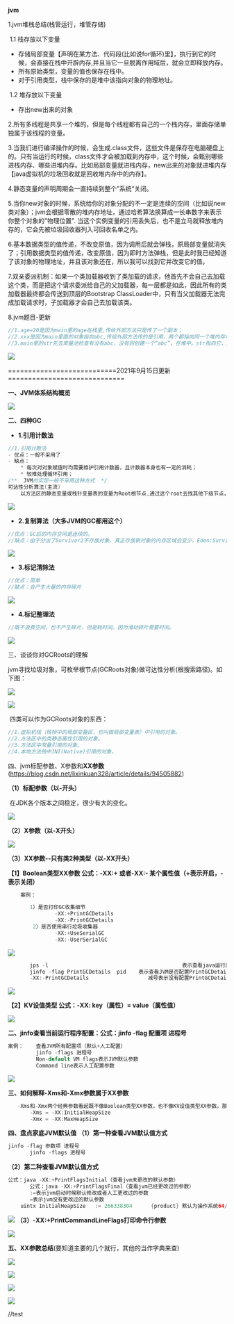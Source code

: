 **jvm**

1.jvm堆栈总结(栈管运行，堆管存储)

​	1.1 栈存放以下变量

- 存储局部变量【声明在某方法、代码段(比如说for循环)里】，执行到它的时候，会直接在栈中开辟内存,并且当它一旦脱离作用域后，就会立即释放内存。
- 所有原始类型，变量的值也保存在栈中。
- 对于引用类型，栈中保存的是堆中该指向对象的物理地址。



​	1.2 堆存放以下变量

- 存出new出来的对象



2.所有多线程是共享一个堆的，但是每个线程都有自己的一个栈内存，里面存储单独属于该线程的变量。

3.当我们进行编译操作的时候，会生成.class文件，这些文件是保存在电脑硬盘上的。只有当运行的时候，class文件才会被加载到内存中，这个时候，会甄别哪些进栈内存、哪些进堆内存。比如局部变量就进栈内存，new出来的对象就进堆内存【java虚拟机的垃圾回收就是回收堆内存中的内存】。

4.静态变量的声明周期会一直持续到整个”系统“关闭。

5.当你new对象的时候，系统给你的对象分配的不一定是连续的空间（比如说new类对象）；jvm会根据零散的堆内存地址，通过哈希算法换算成一长串数字来表示你整个对象的"物理位置".   当这个实例变量的引用丢失后，也不是立马就释放堆内存的，它会先被垃圾回收器列入可回收名单之内。

6.基本数据类型的值传递，不改变原值，因为调用后就会弹栈，原局部变量就消失了；引用数据类型的值传递，改变原值，因为即时方法弹栈，但是此时我已经知道了该对象的物理地址，并且该对象还在，所以我可以找到它并改变它的值。

7.双亲委派机制：如果一个类加载器收到了类加载的请求，他首先不会自己去加载这个类，而是把这个请求委派给自己的父加载器，每一层都是如此，因此所有的类加载器最终都会传送到顶层的Bootstrap ClassLoader中，只有当父加载器无法完成加载请求时，子加载器才会自己去加载该类。

8.jvm题目-更新

```java
//1.age=20是因为main里的age在栈里,传给外部方法只是传了一个副本；
//2.xxx是因为main里面的对象指向abc,传给外部方法传的是引用，两个都指向同一个堆内存地址“abc”,且外部方法将其改为xxx了，因为两个引用指向的是同一个地址，所以main里面的person对象指向地址的值也为xxx了;
//3.main里的str先去常量池检查有没有abc，没有则创建一个“abc”，在堆中。str指向它，这时候把str引用作为参数传给外部方法，外部方法的引用也指向abc，但是方法内部又检查或创建了一个“xxx”,并且此时外部方法的引用str指向xxx，但是main内部的str引用还是指向abc不变的.
```

![](./images/21.jpg)



===========================2021年9月15日更新=============================

**一、JVM体系结构概览**

![](./images/1/75.jpg)

**二、四种GC**

- **1.引用计数法**

```java
//1.引用计数法
- 优点：一般不采用了
- 缺点：
    * 每次对对象赋值时均需要维护引用计数器，且计数器本身也有一定的消耗；
    * 较难处理循环引用；
/**  JVM的实现一般不采用这种方式  */
可达性分析算法(主流)
	以方法区的静态变量或栈针变量表的变量为Root根节点,通过这个root去找其他下级节点，无法到达的对象在GC中会被清理。
```

![](./images/1/76.jpg)



- **2.复制算法（大多JVM的GC都用这个）**

```java
//优点：GC后的内存空间是连续的。
//缺点：由于分出了Survivor2不存放对象，真正存放新对象的内存区域会变少，Eden:Survivor1:Survivor2比例为8:1:1，少了10%的可用内存。
```

![](./images/1/77.jpg)



- **3.标记清除法**

```java
//优点：简单
//缺点：会产生大量的内存碎片
```

![](./images/1/78.jpg)



- **4.标记整理法**

```java
//既不浪费空间，也不产生碎片，但是耗时间。因为滑动碎片需要时间。
```

![](./images/1/79.jpg)

三、谈谈你对GCRoots的理解

​	jvm寻找垃圾对象，可枚举根节点(GCRoots对象)做可达性分析(根搜索路径)。如下图：

![](./images/1/80.jpg)

![](./images/1/81.jpg)

​	四类可以作为GCRoots对象的东西：

```java
//1.虚拟机栈（栈帧中的局部变量区，也叫做局部变量表）中引用的对象。
//2.方法区中的类静态属性引用的对象。
//3.方法区中常量引用的对象。
//4.本地方法栈中JNI(Native)引用的对象。
```

四、jvm标配参数、X参数和**XX参数**(https://blog.csdn.net/lixinkuan328/article/details/94505882)

**（1）标配参数（以-开头）**

​	 在JDK各个版本之间稳定，很少有大的变化。

![](./images/1/82.jpg)

**（2）X参数（以-X开头）**

![](./images/1/83.jpg)

**（3）XX参数--只有类2种类型（以-XX开头）**

**【1】Boolean类型XX参数    公式：-XX:+ 或者-XX:- 某个属性值（+表示开启，-表示关闭）**

```java
    案例：

       1）是否打印GC收集细节
               -XX:+PrintGCDetails
               -XX:-PrintGCDetails
        2）是否使用串行垃圾收集器
               -XX:+UseSerialGC
               -XX:-UserSerialGC    
```

![](./images/1/84.jpg)

```java
       jps -l                                           表示查看java运行的进程号
       jinfo -flag PrintGCDetails  pid    表示查看JVM是否配置PrintGCDetails参数
       -XX:-PrintGCDetails                   减号表示没有配置PrintGCDetails参数
```

![](./images/1/85.jpg)

**【2】KV设值类型  公式：-XX: key（属性）= value（属性值）**

![](./images/1/86.jpg)

**二、jinfo查看当前运行程序配置：公式：jinfo -flag 配置项 进程号**

```java
案例：    查看JVM所有配置项（默认+人工配置）
         jinfo -flags 进程号
         Non-default VM flags表示JVM默认参数
         Command line表示人工配置参数
```

![](./images/1/87.jpg)

**三、如何解释-Xms和-Xmx参数属于XX参数**

```java
   -Xms和-Xmx两个经典参数看起既不像Boolean类型XX参数，也不像KV设值类型XX参数。那为什么-Xms和-Xmx又属于XX参数？
       -Xms = -XX:InitialHeapSize
       -Xmx = -XX:MaxHeapSize 
```

**四、盘点家底JVM默认值**
**（1）第一种查看JVM默认值方式**    

```java
jinfo -flag 参数项 进程号
       jinfo -flags 进程号
```

**（2）第二种查看JVM默认值方式**    

```java
公式：java -XX:+PrintFlagsInitial（查看jvm未更改的默认参数）
       公式：java -XX:+PrintFlagsFinal（查看jvm已经更改过的参数）
       :=表示jvm启动时候默认修改或者人工更改过的参数
       =表示jvm没有更改过的默认参数
    uintx InitialHeapSize   := 266338304      {product} 默认为操作系统64/1内存（我本机内存为16G）
```

 ![](./images/1/88.jpg)
**（3）-XX:+PrintCommandLineFlags打印命令行参数**

![](./images/1/89.jpg)

**五、XX参数总结**(要知道主要的几个就行，其他的当作字典来查)

![](./images/1/90.jpg)

![](./images/1/91.jpg)

![](./images/1/92.jpg)

![](./images/1/93.jpg)







//test











